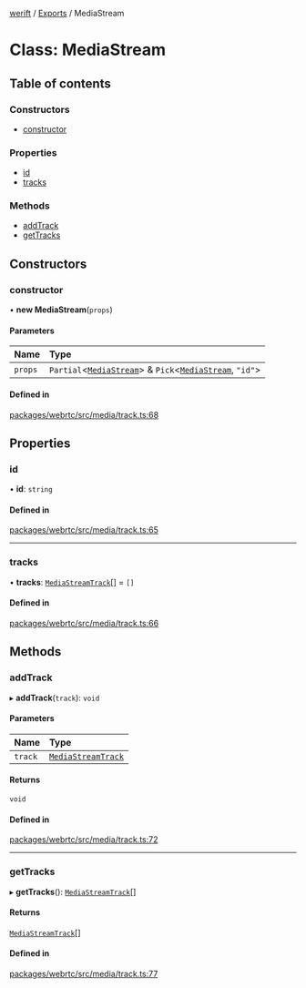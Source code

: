 [werift](../README.md) / [Exports](../modules.md) / MediaStream

# Class: MediaStream

## Table of contents

### Constructors

- [constructor](MediaStream.md#constructor)

### Properties

- [id](MediaStream.md#id)
- [tracks](MediaStream.md#tracks)

### Methods

- [addTrack](MediaStream.md#addtrack)
- [getTracks](MediaStream.md#gettracks)

## Constructors

### constructor

• **new MediaStream**(`props`)

#### Parameters

| Name | Type |
| :------ | :------ |
| `props` | `Partial`<[`MediaStream`](MediaStream.md)\> & `Pick`<[`MediaStream`](MediaStream.md), ``"id"``\> |

#### Defined in

[packages/webrtc/src/media/track.ts:68](https://github.com/shinyoshiaki/werift-webrtc/blob/f609bd5a/packages/webrtc/src/media/track.ts#L68)

## Properties

### id

• **id**: `string`

#### Defined in

[packages/webrtc/src/media/track.ts:65](https://github.com/shinyoshiaki/werift-webrtc/blob/f609bd5a/packages/webrtc/src/media/track.ts#L65)

___

### tracks

• **tracks**: [`MediaStreamTrack`](MediaStreamTrack.md)[] = `[]`

#### Defined in

[packages/webrtc/src/media/track.ts:66](https://github.com/shinyoshiaki/werift-webrtc/blob/f609bd5a/packages/webrtc/src/media/track.ts#L66)

## Methods

### addTrack

▸ **addTrack**(`track`): `void`

#### Parameters

| Name | Type |
| :------ | :------ |
| `track` | [`MediaStreamTrack`](MediaStreamTrack.md) |

#### Returns

`void`

#### Defined in

[packages/webrtc/src/media/track.ts:72](https://github.com/shinyoshiaki/werift-webrtc/blob/f609bd5a/packages/webrtc/src/media/track.ts#L72)

___

### getTracks

▸ **getTracks**(): [`MediaStreamTrack`](MediaStreamTrack.md)[]

#### Returns

[`MediaStreamTrack`](MediaStreamTrack.md)[]

#### Defined in

[packages/webrtc/src/media/track.ts:77](https://github.com/shinyoshiaki/werift-webrtc/blob/f609bd5a/packages/webrtc/src/media/track.ts#L77)
